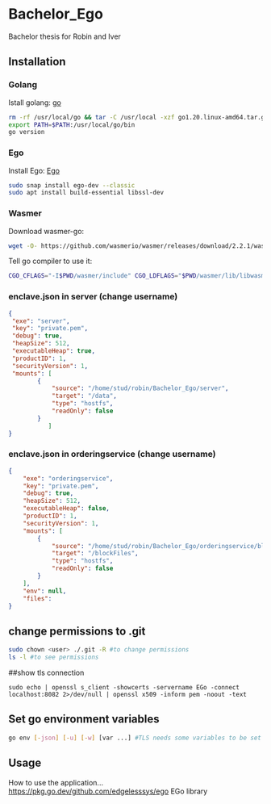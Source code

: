 # Bachelor_Ego
Bachelor thesis for Robin and Iver

## Installation

### Golang
Istall golang: [go](https://go.dev/doc/install#tarball_non_standard) 

```bash
rm -rf /usr/local/go && tar -C /usr/local -xzf go1.20.linux-amd64.tar.gz
export PATH=$PATH:/usr/local/go/bin
go version
```

### Ego
Install Ego: [Ego](https://docs.edgeless.systems/ego/getting-started/install)

```bash
sudo snap install ego-dev --classic
sudo apt install build-essential libssl-dev
```

### Wasmer
Download wasmer-go: 
```bash
wget -O- https://github.com/wasmerio/wasmer/releases/download/2.2.1/wasmer-linux-amd64.tar.gz | tar xz --one-top-level=wasmer
```
Tell go compiler to use it:
```bash
CGO_CFLAGS="-I$PWD/wasmer/include" CGO_LDFLAGS="$PWD/wasmer/lib/libwasmer.a -ldl -lm -static-libgcc" ego-go build -tags custom_wasmer_runtime
```

### enclave.json in server (change username)
```json
{
 "exe": "server",
 "key": "private.pem",
 "debug": true,
 "heapSize": 512,
 "executableHeap": true,
 "productID": 1,
 "securityVersion": 1,
 "mounts": [
        {
            "source": "/home/stud/robin/Bachelor_Ego/server",
            "target": "/data",
            "type": "hostfs",
            "readOnly": false
        }
           ]
}
```

### enclave.json in orderingservice (change username)
```json
{
    "exe": "orderingservice",
    "key": "private.pem",
    "debug": true,
    "heapSize": 512,
    "executableHeap": false,
    "productID": 1,
    "securityVersion": 1,
    "mounts": [
        {
            "source": "/home/stud/robin/Bachelor_Ego/orderingservice/blockFiles",
            "target": "/blockFiles",
            "type": "hostfs",
            "readOnly": false
        }
    ],
    "env": null,
    "files":
}
```
## change permissions to .git
```bash
sudo chown <user> ./.git -R #to change permissions
ls -l #to see permissions
```
##show tls connection
```
sudo echo | openssl s_client -showcerts -servername EGo -connect localhost:8082 2>/dev/null | openssl x509 -inform pem -noout -text
```

## Set go environment variables
```bash
go env [-json] [-u] [-w] [var ...] #TLS needs some variables to be set
```

## Usage
How to use the application...
https://pkg.go.dev/github.com/edgelesssys/ego EGo library



